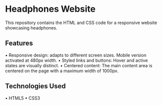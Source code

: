# Headphones Website

This repository contains the HTML and CSS code for a responsive website showcasing headphones.

## Features

•   Responsive design: adapts to different screen sizes.  Mobile version activated at 480px width.
•   Styled links and buttons:  Hover and active states are visually distinct.
•   Centered content: The main content area is centered on the page with a maximum width of 1000px.

## Technologies Used

•   HTML5
•   CSS3
